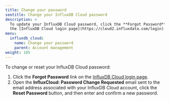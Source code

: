 ```yaml
---
title: Change your password
seotitle: Change your InfluxDB Cloud password
description: >
  To update your InfluxDB Cloud password, click the **Forgot Password** link on
  the [InfluxDB Cloud login page](https://cloud2.influxdata.com/login).
menu:
  influxdb_cloud:
    name: Change your password
    parent: Account management
weight: 105
---
```


To change or reset your InfluxDB Cloud password:

1. Click the **Forgot Password** link on the [InfluxDB Cloud login page](https://cloud2.influxdata.com/login).
2. Open the **InfluxCloud: Password Change Requested** email sent to the email
   address associated with your InfluxDB Cloud account, click the **Reset Password**
   button, and then enter and confirm a new password.
